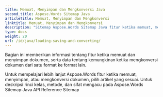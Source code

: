 ```yaml
---
title: Memuat, Menyimpan dan Mengkonversi Java
second_title: Aspose.Words Sitemap Java
articleTitle: Memuat, Menyimpan dan Mengkonversi
linktitle: Memuat, Menyimpan dan Mengkonversi
description: "Sitemap Aspose.Words Sitemap Java fitur ketika memuat, menyimpan, atau mengkonversi dokumen dari satu format ke format lain."
type: docs
weight: 20
url: /id/java/loading-saving-and-converting/
---
```


Bagian ini memberikan informasi tentang fitur ketika memuat dan menyimpan dokumen, serta data tentang kemungkinan ketika mengkonversi dokumen dari satu format ke format lain.

Untuk mempelajari lebih lanjut Aspose.Words fitur ketika memuat, menyimpan, atau mengkonversi dokumen, pilih artikel yang sesuai. Untuk deskripsi rinci kelas, metode, dan sifat mengacu pada Aspose.Words Sitemap Java API Reference Sitemap
